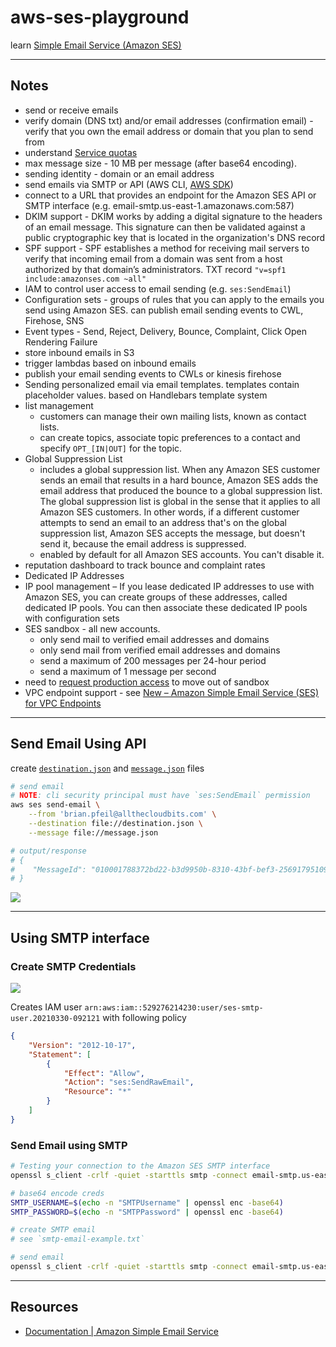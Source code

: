 # aws-ses-playground

learn [Simple Email Service (Amazon SES)](https://aws.amazon.com/ses/)

---

## Notes

* send or receive emails
* verify domain (DNS txt) and/or email addresses (confirmation email) - verify that you own the email address or domain that you plan to send from
* understand [Service quotas](https://docs.aws.amazon.com/ses/latest/DeveloperGuide/quotas.html)
* max message size - 10 MB per message (after base64 encoding).
* sending identity - domain or an email address
* send emails via SMTP or API (AWS CLI, [AWS SDK](https://docs.aws.amazon.com/AWSJavaScriptSDK/latest/AWS/SES.html#sendEmail-property))
* connect to a URL that provides an endpoint for the Amazon SES API or SMTP interface (e.g. email-smtp.us-east-1.amazonaws.com:587)
* DKIM support - DKIM works by adding a digital signature to the headers of an email message. This signature can then be validated against a public cryptographic key that is located in the organization's DNS record
* SPF support - SPF establishes a method for receiving mail servers to verify that incoming email from a domain was sent from a host authorized by that domain’s administrators. TXT record `"v=spf1 include:amazonses.com ~all"`
* IAM to control user access to email sending (e.g. `ses:SendEmail`)
* Configuration sets - groups of rules that you can apply to the emails you send using Amazon SES.  can publish email sending events to CWL, Firehose, SNS
* Event types - Send, Reject, Delivery, Bounce, Complaint, Click  Open  Rendering Failure
* store inbound emails in S3
* trigger lambdas based on inbound emails
* publish your email sending events to CWLs or kinesis firehose
* Sending personalized email via email templates.  templates contain placeholder values.  based on Handlebars template system
* list management
    * customers can manage their own mailing lists, known as contact lists.
    * can create topics, associate topic preferences to a contact and specify `OPT_[IN|OUT]` for the topic.
* Global Suppression List
    * includes a global suppression list. When any Amazon SES customer sends an email that results in a hard bounce, Amazon SES adds the email address that produced the bounce to a global suppression list. The global suppression list is global in the sense that it applies to all Amazon SES customers. In other words, if a different customer attempts to send an email to an address that's on the global suppression list, Amazon SES accepts the message, but doesn't send it, because the email address is suppressed.
    * enabled by default for all Amazon SES accounts. You can't disable it.
* reputation dashboard to track bounce and complaint rates
* Dedicated IP Addresses
* IP pool management – If you lease dedicated IP addresses to use with Amazon SES, you can create groups of these addresses, called dedicated IP pools. You can then associate these dedicated IP pools with configuration sets
* SES sandbox - all new accounts.
    * only send mail to verified email addresses and domains
    * only send mail from verified email addresses and domains
    * send a maximum of 200 messages per 24-hour period
    * send a maximum of 1 message per second
* need to [request production access](https://docs.aws.amazon.com/ses/latest/DeveloperGuide/request-production-access.html?icmpid=docs_ses_console) to move out of sandbox
* VPC endpoint support - see [New – Amazon Simple Email Service (SES) for VPC Endpoints](https://aws.amazon.com/blogs/aws/new-amazon-simple-email-service-ses-for-vpc-endpoints/)

---

## Send Email Using API

create [`destination.json`](destination.json) and [`message.json`](message.json) files

```sh
# send email
# NOTE: cli security principal must have `ses:SendEmail` permission
aws ses send-email \
    --from 'brian.pfeil@allthecloudbits.com' \
    --destination file://destination.json \
    --message file://message.json

# output/response
# {
#    "MessageId": "010001788372bd22-b3d9950b-8310-43bf-bef3-256917951097-000000"
# }
```

![](https://www.evernote.com/l/AAGAskHOcRZEfrW-0s7YxNaLr8juV6o_FZwB/image.png)

---

## Using SMTP interface

### Create SMTP Credentials

![](https://www.evernote.com/l/AAGSNu1zXqpCG5BHQmlu-0ioPQSr1yW5sWYB/image.png)

Creates IAM user `arn:aws:iam::529276214230:user/ses-smtp-user.20210330-092121` with following policy

```json
{
    "Version": "2012-10-17",
    "Statement": [
        {
            "Effect": "Allow",
            "Action": "ses:SendRawEmail",
            "Resource": "*"
        }
    ]
}
```

### Send Email using SMTP

```sh
# Testing your connection to the Amazon SES SMTP interface
openssl s_client -crlf -quiet -starttls smtp -connect email-smtp.us-east-1.amazonaws.com:587

# base64 encode creds
SMTP_USERNAME=$(echo -n "SMTPUsername" | openssl enc -base64)
SMTP_PASSWORD=$(echo -n "SMTPPassword" | openssl enc -base64)

# create SMTP email
# see `smtp-email-example.txt`

# send email
openssl s_client -crlf -quiet -starttls smtp -connect email-smtp.us-east-1.amazonaws.com:587 < smtp-email-example.txt
```

---

## Resources

* [Documentation | Amazon Simple Email Service](https://docs.aws.amazon.com/ses/latest/DeveloperGuide/Welcome.html)
